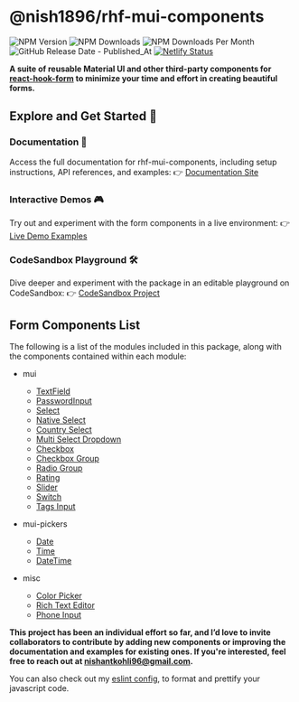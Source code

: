 # @nish1896/rhf-mui-components

![NPM Version](https://img.shields.io/npm/v/%40nish1896%2Frhf-mui-components)
![NPM Downloads](https://img.shields.io/npm/dt/%40nish1896%2Frhf-mui-components)
![NPM Downloads Per Month](https://img.shields.io/npm/dm/%40nish1896%2Frhf-mui-components?color=%23e0e063)
![GitHub Release Date - Published_At](https://img.shields.io/github/release-date/nishkohli96/rhf-mui-components)
[![Netlify Status](https://api.netlify.com/api/v1/badges/0c4fc578-ed19-4a5a-a3cd-e59fedcdb689/deploy-status)](https://app.netlify.com/sites/rhf-mui-components/deploys)

**A suite of reusable Material UI and other third-party components for [react-hook-form](https://react-hook-form.com/) to minimize your time and effort in creating beautiful forms.**

## Explore and Get Started 🚀

### Documentation 📖
Access the full documentation for rhf-mui-components, including setup instructions, API references, and examples:
👉 [Documentation Site](https://rhf-mui-components.netlify.app/)

### Interactive Demos 🎮
Try out and experiment with the form components in a live environment:
👉 [Live Demo Examples](https://rhf-mui-components-examples.netlify.app/)

### CodeSandbox Playground 🛠️
Dive deeper and experiment with the package in an editable playground on CodeSandbox:
👉 [CodeSandbox Project](https://codesandbox.io/p/devbox/rhf-mui-components-examples-y8lj9l)


## Form Components List
The following is a list of the modules included in this package, along with the components contained within each module:

- mui
  - [TextField](https://rhf-mui-components.netlify.app/components/mui/RHFTextField)
  - [PasswordInput](https://rhf-mui-components.netlify.app/components/mui/RHFPasswordInput)
  - [Select](https://rhf-mui-components.netlify.app/components/mui/RHFSelect)
  - [Native Select](https://rhf-mui-components.netlify.app/components/mui/RHFNativeSelect)
  - [Country Select](https://rhf-mui-components.netlify.app/components/mui/RHFCountrySelect)
  - [Multi Select Dropdown](https://rhf-mui-components.netlify.app/components/mui/RHFMultiSelectDropdown)
  - [Checkbox](https://rhf-mui-components.netlify.app/components/mui/RHFCheckbox)
  - [Checkbox Group](https://rhf-mui-components.netlify.app/components/mui/RHFCheckboxGroup)
  - [Radio Group](https://rhf-mui-components.netlify.app/components/mui/RHFRadioGroup)
  - [Rating](https://rhf-mui-components.netlify.app/components/mui/RHFRating)
  - [Slider](https://rhf-mui-components.netlify.app/components/mui/RHFSlider)
  - [Switch](https://rhf-mui-components.netlify.app/components/mui/RHFSwitch)
  - [Tags Input](https://rhf-mui-components.netlify.app/components/mui/RHFTagsInput)

- mui-pickers
  - [Date](https://rhf-mui-components.netlify.app/components/mui-pickers/RHFDatePicker)
  - [Time](https://rhf-mui-components.netlify.app/components/mui-pickers/RHFTimePicker)
  - [DateTime](https://rhf-mui-components.netlify.app/components/mui-pickers/RHFDateTimePicker)
- misc
  - [Color Picker](https://rhf-mui-components.netlify.app/components/misc/RHFColorPicker)
  - [Rich Text Editor](https://rhf-mui-components.netlify.app/components/misc/RHFRichTextEditor)
  - [Phone Input](https://rhf-mui-components.netlify.app/components/misc/RHFPhoneInput)

**This project has been an individual effort so far, and I’d love to invite collaborators to contribute by adding new components or improving the documentation and examples for existing ones. If you're interested, feel free to reach out at [nishantkohli96@gmail.com](mailto:nishantkohli96@gmail.com).**

You can also check out my [eslint config](pmjs.com/package/@nish1896/eslint-config), to format and prettify your javascript code.
